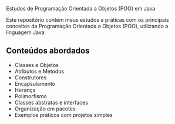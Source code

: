 Estudos de Programação Orientada a Objetos (POO) em Java

Este repositório contém meus estudos e práticas com os principais conceitos da Programação Orientada a Objetos (POO), utilizando a linguagem Java.

## Conteúdos abordados

- Classes e Objetos
- Atributos e Métodos
- Construtores
- Encapsulamento
- Herança
- Polimorfismo
- Classes abstratas e interfaces
- Organização em pacotes
- Exemplos práticos com projetos simples

